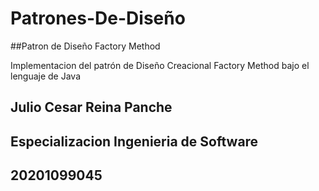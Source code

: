 # Patrones-De-Diseño
##Patron de Diseño Factory Method

Implementacion del patrón de Diseño Creacional Factory Method bajo el lenguaje de Java

## Julio Cesar Reina Panche
## Especializacion Ingenieria de Software
## 20201099045


